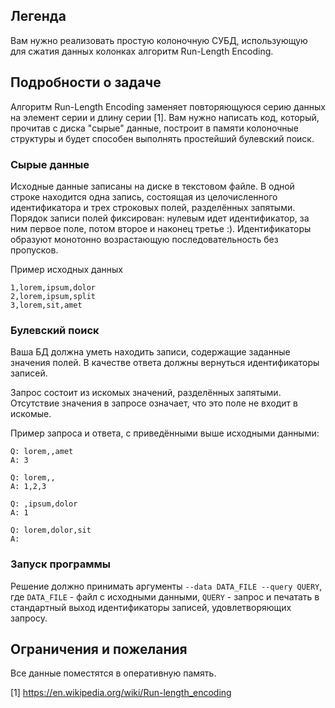 ## Легенда
Вам нужно реализовать простую колоночную СУБД, использующую для сжатия данных колонках алгоритм Run-Length Encoding.

## Подробности о задаче

Алгоритм Run-Length Encoding заменяет повторяющуюся серию данных на элемент серии и длину серии [1]. Вам нужно написать код, который, прочитав с диска "сырые" данные, построит в памяти колоночные структуры и будет способен выполнять простейший булевский поиск.

### Сырые данные

Исходные данные записаны на диске в текстовом файле. В одной строке находится одна запись, состоящая из целочисленного идентификатора и трех строковых полей, разделённых запятыми. Порядок записи полей фиксирован: нулевым идет идентификатор, за ним  первое поле, потом второе и наконец третье :). Идентификаторы образуют монотонно возрастающую последовательность без пропусков.

Пример исходных данных

    1,lorem,ipsum,dolor
    2,lorem,ipsum,split
    3,lorem,sit,amet

### Булевский поиск
Ваша БД должна уметь находить записи, содержащие заданные значения полей. В качестве ответа должны вернуться идентификаторы записей.

Запрос состоит из искомых значений, разделённых запятыми. Отсутствие значения в запросе означает, что это поле не входит в искомые.

Пример запроса и ответа, с приведёнными выше исходными данными:

    Q: lorem,,amet
    A: 3

    Q: lorem,,
    A: 1,2,3

    Q: ,ipsum,dolor
    A: 1

    Q: lorem,dolor,sit
    A:


### Запуск программы
Решение должно принимать аргументы `--data DATA_FILE --query QUERY`, где `DATA_FILE` - файл с исходными данными, `QUERY` - запрос и печатать в стандартный выход идентификаторы записей, удовлетворяющих запросу.

## Ограничения и пожелания
Все данные поместятся в оперативную память.

  [1] https://en.wikipedia.org/wiki/Run-length_encoding
